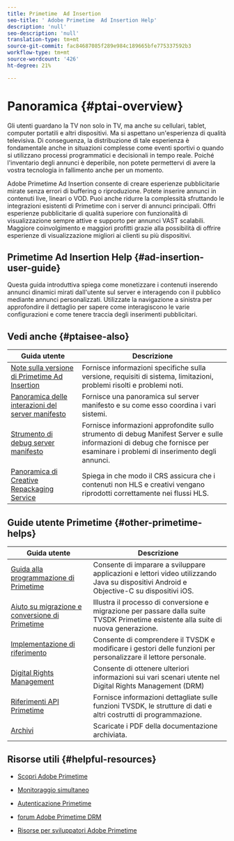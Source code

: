 ```yaml
---
title: Primetime  Ad Insertion
seo-title: ' Adobe Primetime  Ad Insertion Help'
description: 'null'
seo-description: 'null'
translation-type: tm+mt
source-git-commit: fac84687085f289e984c189665bfe775337592b3
workflow-type: tm+mt
source-wordcount: '426'
ht-degree: 21%

---
```



# Panoramica {#ptai-overview}

Gli utenti guardano la TV non solo in TV, ma anche su cellulari, tablet, computer portatili e altri dispositivi. Ma si aspettano un&#39;esperienza di qualità televisiva. Di conseguenza, la distribuzione di tale esperienza è fondamentale anche in situazioni complesse come eventi sportivi o quando si utilizzano processi programmatici e decisionali in tempo reale. Poiché l&#39;inventario degli annunci è deperibile, non potete permettervi di avere la vostra tecnologia in fallimento anche per un momento.

 Adobe Primetime  Ad Insertion consente di creare esperienze pubblicitarie mirate senza errori di buffering o riproduzione. Potete inserire annunci in contenuti live, lineari o VOD. Puoi anche ridurre la complessità sfruttando le integrazioni esistenti di Primetime con i server di annunci principali. Offri esperienze pubblicitarie di qualità superiore con funzionalità di visualizzazione sempre attive e supporto per annunci VAST scalabili. Maggiore coinvolgimento e maggiori profitti grazie alla possibilità di offrire esperienze di visualizzazione migliori ai clienti su più dispositivi.

## Primetime Ad Insertion Help {#ad-insertion-user-guide}

Questa guida introduttiva spiega come monetizzare i contenuti inserendo annunci dinamici mirati dall&#39;utente sul server e interagendo con il pubblico mediante annunci personalizzati. Utilizzate la navigazione a sinistra per approfondire il dettaglio per sapere come interagiscono le varie configurazioni e come tenere traccia degli inserimenti pubblicitari.

## Vedi anche {#ptaisee-also}

| Guida utente | Descrizione |
|---|---|
| [Note sulla versione di Primetime  Ad Insertion](../release-notes/ptai-19x-release-notes.md) | Fornisce informazioni specifiche sulla versione, requisiti di sistema, limitazioni, problemi risolti e problemi noti. |
| [Panoramica delle interazioni del server manifesto](msapi-topics/ms-overview.md) | Fornisce una panoramica sul server manifesto e su come esso coordina i vari sistemi. |
| [Strumento di debug server manifesto](manifest-server-debugging-tool.md) | Fornisce informazioni approfondite sullo strumento di debug Manifest Server e sulle informazioni di debug che fornisce per esaminare i problemi di inserimento degli annunci. |
| [Panoramica di Creative Repackaging Service](creative-repackaging-service/crs-overview.md) | Spiega in che modo il CRS assicura che i contenuti non HLS e creativi vengano riprodotti correttamente nei flussi HLS. |

## Guide utente Primetime {#other-primetime-helps}

| Guida utente | Descrizione |
|---|---|
| [Guida alla programmazione di Primetime](../programming/home.md) | Consente di imparare a sviluppare applicazioni e lettori video utilizzando Java su dispositivi Android e Objective-C su dispositivi iOS. |
| [Aiuto su migrazione e conversione di Primetime](../migration-guides/home.md) | Illustra il processo di conversione e migrazione per passare dalla suite TVSDK Primetime esistente alla suite di nuova generazione. |
| [Implementazione di riferimento](../android-reference-implementation/home.md) | Consente di comprendere il TVSDK e modificare i gestori delle funzioni per personalizzare il lettore personale. |
| [Digital Rights Management](../digital-rights-management/home.md) | Consente di ottenere ulteriori informazioni sui vari scenari utente nel Digital Rights Management (DRM) |
| [Riferimenti API Primetime](../reference/api-references.md) | Fornisce informazioni dettagliate sulle funzioni TVSDK, le strutture di dati e altri costrutti di programmazione. |
| [Archivi](https://helpx.adobe.com/primetime/archives.html) | Scaricate i PDF della documentazione archiviata. |

## Risorse utili {#helpful-resources}

* [Scopri  Adobe Primetime](https://www.adobe.com/in/marketing/primetime.html)

* [Monitoraggio simultaneo](https://tve.helpdocsonline.com/concurrency-monitoring-introduction)

* [Autenticazione Primetime](https://tve.helpdocsonline.com/home)

* [forum Adobe Primetime DRM](https://forums.adobe.com/community/adobe_access)

* [Risorse per sviluppatori Adobe Primetime](https://www.adobe.com/devnet/primetime.html)
